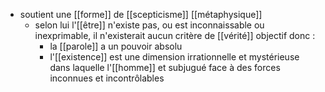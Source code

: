 - soutient une [[forme]] de [[scepticisme]] [[métaphysique]]
    - selon lui l'[[être]] n'existe pas, ou est inconnaissable ou inexprimable, il n'existerait aucun critère de [[vérité]] objectif donc :
	    - la [[parole]] a un pouvoir absolu
	    - l'[[existence]] est une dimension irrationnelle et mystérieuse dans laquelle l'[[homme]] et subjugué face à des forces inconnues et incontrôlables